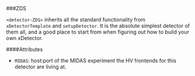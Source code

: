 ###ZDS

`<detector-ZDS>` inherits all the standard functionality from `xDetectorTemplate` and `setupDetector`.  It is the absolute simplest detector of them all, and a good place to start from when figuring out how to build your own xDetector.

####Attributes
 - `MIDAS`: host:port of the MIDAS experiment the HV frontends for this detector are living at.

